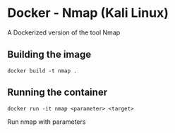 # Docker - Nmap (Kali Linux)

A Dockerized version of the tool Nmap

## Building the image

```docker build -t nmap .```

## Running the container

```docker run -it nmap <parameter> <target>```

Run nmap with parameters

